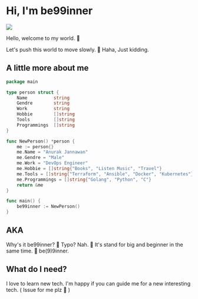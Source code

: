 # Hi, I'm be99inner

<em><img
src="https://lh3.googleusercontent.com/proxy/1wFmUtBBmEuSu36oKMC33dDi8pHjjhR86i0dU-22ocoVlRi8Wu_EwRSO2_rw6WVHTelzmnut_WXj0IAbIz2kvT7zjA7MiiRlOVuQtnKCHsg9" align="center"></em>

Hello, welcome to my world. 🙏

Let's push this world to move slowly. 🦥
Haha, Just kidding.

## A little more about me

```go
package main

type person struct {
    Name          string
    Gendre        string
    Work          string
    Hobbie        []string
    Tools         []string
    Programmings  []string
}

func NewPerson() *person {
    me := person{}
    me.Name = "Anurak Jannawan"
    me.Gendre = "Male"
    me.Work = "DevOps Engineer"
    me.Hobbie = []string{"Books", "Listen Music", "Travel"}
    me.Tools = []string{"Terraform", "Ansible", "Docker", "Kubernetes"}
    me.Programmings = []string{"Golang", "Python", "C"}
    return &me
}

func main() {
    be99inner := NewPerson()
}
```

## AKA

Why's it be99inner? 🧐
Typo? Nah. 🤨
It's stand for big and beginner in the same time. 🤪 be(9)9inner.

## What do I need?

I love to learn new tech. I'm happy if you can guide me for a new interesting
tech. ( Issue for me plz 🙏 )
